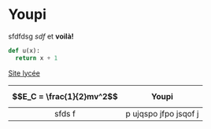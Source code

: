 # Youpi

sfdfdsg *sdf* et **voilà!**

```python
def u(x):
  return x + 1 
```

[Site lycée](http://194.167.100.167/gachelin.web)

| $$E_C = \frac{1}{2}mv^2$$ | **Youpi** |
|:---:|:---:|
| sfds f | p ujqspo jfpo jsqof j|
